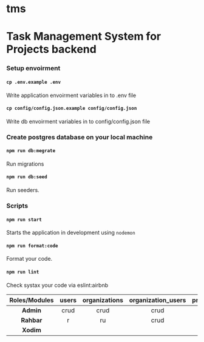 # tms

# Task Management System for Projects backend

### Setup envoirment

#### `cp .env.example .env`

Write application envoirment variables in to .env file

#### `cp config/config.json.example config/config.json`

Write db envoirment variables in to config/config.json file

### Create postgres database on your local machine

#### `npm run db:megrate`

Run migrations

#### `npm run db:seed`

Run seeders.

### Scripts

#### `npm run start`

Starts the application in development using `nodemon`

#### `npm run format:code`

Format your code.

#### `npm run lint`

Check systax your code via eslint:airbnb

| **Roles/Modules** | users | organizations | organization_users | projects | tasks | modules | roles | role_access | permissions |
| :---------------: | :---: | :-----------: | :----------------: | :------: | :---: | :-----: | :---: | :---------: | :---------: |
|     **Admin**     | crud  |     crud      |        crud        |   crud   | crud  |  crud   | crud  |    crud     |    crud     |
|    **Rahbar**     |   r   |      ru       |        crud        |   crud   |
|     **Xodim**     |       |               |                    |    r     |  ru   |
